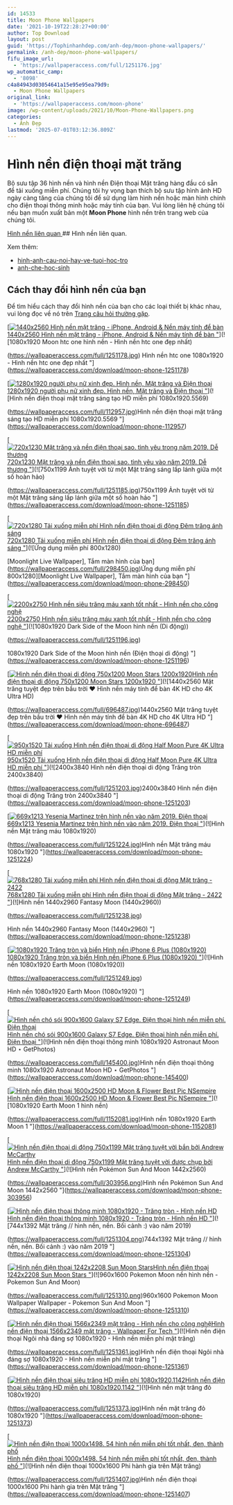 ```yaml
---
id: 14533
title: Moon Phone Wallpapers
date: '2021-10-19T22:28:27+00:00'
author: Top Download
layout: post
guid: 'https://Tophinhanhdep.com/anh-dep/moon-phone-wallpapers/'
permalink: /anh-dep/moon-phone-wallpapers/
fifu_image_url:
  - 'https://wallpaperaccess.com/full/1251176.jpg'
wp_automatic_camp:
  - '8098'
c4a84943d03054641a15e95e95ea79d9:
  - Moon Phone Wallpapers
original_link:
  - 'https://wallpaperaccess.com/moon-phone'
image: /wp-content/uploads/2021/10/Moon-Phone-Wallpapers.png
categories:
  - Ảnh Đẹp
lastmod: '2025-07-01T03:12:36.809Z'
---
```

# Hình nền điện thoại mặt trăng

Bộ sưu tập 36 hình nền và hình nền Điện thoại Mặt trăng hàng đầu có sẵn để tải xuống miễn phí. Chúng tôi hy vọng bạn thích bộ sưu tập hình ảnh HD ngày càng tăng của chúng tôi để sử dụng làm hình nền hoặc màn hình chính cho điện thoại thông minh hoặc máy tính của bạn. Vui lòng liên hệ chúng tôi nếu bạn muốn xuất bản một **Moon Phone** hình nền trên trang web của chúng tôi.

[Hình nền liên quan ](#related) ## Hình nền liên quan.

   
 Xem thêm:

   
- [hinh-anh-cau-noi-hay-ve-tuoi-hoc-tro](https://tophinhanhdep.com/nhung-cau-noi-hay/hinh-anh-cau-noi-hay-ve-tuoi-hoc-tro/)
- [anh-che-hoc-sinh](https://tophinhanhdep.com/anh-che/anh-che-hoc-sinh/)

## Cách thay đổi hình nền của bạn

Để tìm hiểu cách thay đổi hình nền của bạn cho các loại thiết bị khác nhau, vui lòng đọc về nó trên [Trang câu hỏi thường gặp](https://tophinhanhdep.com/faq/).

  
[[![1440x2560 Hình nền mặt trăng - iPhone, Android & Nền máy tính để bàn](https://wallpaperaccess.com/full/1251176.jpg)1440x2560 Hình nền mặt trăng - iPhone, Android &amp; Nền máy tính để bàn "](https://wallpaperaccess.com/download/moon-phone-1251176)](![1080x1920 Moon htc one hình nền - Hình nền htc one đẹp nhất)

(https://wallpaperaccess.com/full/1251178.jpg) Hình nền htc one 1080x1920 - Hình nền htc one đẹp nhất "](https://wallpaperaccess.com/download/moon-phone-1251178)

[[![1280x1920 người phụ nữ xinh đẹp.  Hình nền, Mặt trăng và Điện thoại](https://wallpaperaccess.com/full/11576.jpg)1280x1920 người phụ nữ xinh đẹp. Hình nền, Mặt trăng và Điện thoại "](https://wallpaperaccess.com/download/moon-phone-11576)](![Hình nền điện thoại mặt trăng sáng tạo HD miễn phí 1080x1920.5569)

(https://wallpaperaccess.com/full/112957.jpg)Hình nền điện thoại mặt trăng sáng tạo HD miễn phí 1080x1920.5569 "](https://wallpaperaccess.com/download/moon-phone-112957)

[[![720x1230 Mặt trăng và nền điện thoại sao.  tình yêu trong năm 2019. Dễ thương](https://wallpaperaccess.com/full/1251182.jpg)720x1230 Mặt trăng và nền điện thoại sao. tình yêu vào năm 2019. Dễ thương "](https://wallpaperaccess.com/download/moon-phone-1251182)](![750x1199 Ảnh tuyệt vời từ một Mặt trăng sáng lấp lánh giữa một số hoàn hảo)

(https://wallpaperaccess.com/full/1251185.jpg)750x1199 Ảnh tuyệt vời từ một Mặt trăng sáng lấp lánh giữa một số hoàn hảo "](https://wallpaperaccess.com/download/moon-phone-1251185)

[[![720x1280 Tải xuống miễn phí Hình nền điện thoại di động Đêm trăng ánh sáng](https://wallpaperaccess.com/full/1251188.jpg)720x1280 Tải xuống miễn phí Hình nền điện thoại di động Đêm trăng ánh sáng "](https://wallpaperaccess.com/download/moon-phone-1251188)](![Ứng dụng miễn phí 800x1280)

[Moonlight Live Wallpaper], Tắm màn hình của bạn](https://wallpaperaccess.com/full/298450.jpg)Ứng dụng miễn phí 800x1280\]\[Moonlight Live Wallpaper\], Tắm màn hình của bạn "](https://wallpaperaccess.com/download/moon-phone-298450)

[[![2200x2750 Hình nền siêu trăng máu xanh tốt nhất - Hình nền cho công nghệ](https://wallpaperaccess.com/full/1251190.jpg)2200x2750 Hình nền siêu trăng máu xanh tốt nhất - Hình nền cho công nghệ "](https://wallpaperaccess.com/download/moon-phone-1251190)](![1080x1920 Dark Side of the Moon hình nền (Di động))

(https://wallpaperaccess.com/full/1251196.jpg)

1080x1920 Dark Side of the Moon hình nền (Điện thoại di động) "](https://wallpaperaccess.com/download/moon-phone-1251196)

[[![Hình nền điện thoại di động 750x1200 Moon Stars 1200x1920](https://wallpaperaccess.com/full/1251198.png)Hình nền điện thoại di động 750x1200 Moon Stars 1200x1920 "](https://wallpaperaccess.com/download/moon-phone-1251198)](![1440x2560 Mặt trăng tuyệt đẹp trên bầu trời ❤ Hình nền máy tính để bàn 4K HD cho 4K Ultra HD)

(https://wallpaperaccess.com/full/696487.jpg)1440x2560 Mặt trăng tuyệt đẹp trên bầu trời ❤ Hình nền máy tính để bàn 4K HD cho 4K Ultra HD "](https://wallpaperaccess.com/download/moon-phone-696487)

[[![950x1520 Tải xuống Hình nền điện thoại di động Half Moon Pure 4K Ultra HD miễn phí](https://wallpaperaccess.com/full/1251201.jpg)950x1520 Tải xuống Hình nền điện thoại di động Half Moon Pure 4K Ultra HD miễn phí "](https://wallpaperaccess.com/download/moon-phone-1251201)](![2400x3840 Hình nền điện thoại di động Trăng tròn 2400x3840)

(https://wallpaperaccess.com/full/1251203.jpg)2400x3840 Hình nền điện thoại di động Trăng tròn 2400x3840 "](https://wallpaperaccess.com/download/moon-phone-1251203)

[[![669x1213 Yesenia Martinez trên hình nền vào năm 2019. Điện thoại](https://wallpaperaccess.com/full/1251223.jpg)669x1213 Yesenia Martinez trên hình nền vào năm 2019. Điện thoại "](https://wallpaperaccess.com/download/moon-phone-1251223)](![Hình nền Mặt trăng máu 1080x1920)

(https://wallpaperaccess.com/full/1251224.jpg)Hình nền Mặt trăng máu 1080x1920 "](https://wallpaperaccess.com/download/moon-phone-1251224)

[[![768x1280 Tải xuống miễn phí Hình nền điện thoại di động Mặt trăng - 2422](https://wallpaperaccess.com/full/1251230.jpg)768x1280 Tải xuống miễn phí Hình nền điện thoại di động Mặt trăng - 2422 "](https://wallpaperaccess.com/download/moon-phone-1251230)](![Hình nền 1440x2960 ​​Fantasy Moon (1440x2960))

(https://wallpaperaccess.com/full/1251238.jpg)

Hình nền 1440x2960 ​​Fantasy Moon (1440x2960) "](https://wallpaperaccess.com/download/moon-phone-1251238)

[[![1080x1920 Trăng tròn và biển Hình nền iPhone 6 Plus (1080x1920)](https://wallpaperaccess.com/full/193901.jpg)1080x1920 Trăng tròn và biển Hình nền iPhone 6 Plus (1080x1920) "](https://wallpaperaccess.com/download/moon-phone-193901)](![Hình nền 1080x1920 Earth Moon (1080x1920))

(https://wallpaperaccess.com/full/1251249.jpg)

Hình nền 1080x1920 Earth Moon (1080x1920) "](https://wallpaperaccess.com/download/moon-phone-1251249)

[[![Hình nền chó sói 900x1600 Galaxy S7 Edge.  Điện thoại hình nền miễn phí.  Điện thoại](https://wallpaperaccess.com/full/112948.jpg)Hình nền chó sói 900x1600 Galaxy S7 Edge. Điện thoại hình nền miễn phí. Điện thoại "](https://wallpaperaccess.com/download/moon-phone-112948)](![Hình nền điện thoại thông minh 1080x1920 Astronaut Moon HD ⋆ GetPhotos)

(https://wallpaperaccess.com/full/145400.jpg)Hình nền điện thoại thông minh 1080x1920 Astronaut Moon HD ⋆ GetPhotos "](https://wallpaperaccess.com/download/moon-phone-145400)

[[![Hình nền điện thoại 1600x2500 HD Moon & Flower Best Pic NSempire](https://wallpaperaccess.com/full/1251252.jpg)Hình nền điện thoại 1600x2500 HD Moon &amp; Flower Best Pic NSempire "](https://wallpaperaccess.com/download/moon-phone-1251252)](![1080x1920 Earth Moon 1 hình nền)

(https://wallpaperaccess.com/full/1152081.jpg)Hình nền 1080x1920 Earth Moon 1 "](https://wallpaperaccess.com/download/moon-phone-1152081)

[[![Hình nền điện thoại di động 750x1199 Mặt trăng tuyệt vời bắn bởi Andrew McCarthy](https://wallpaperaccess.com/full/1201936.png)Hình nền điện thoại di động 750x1199 Mặt trăng tuyệt vời được chụp bởi Andrew McCarthy "](https://wallpaperaccess.com/download/moon-phone-1201936)](![Hình nền Pokémon Sun And Moon 1442x2560)

(https://wallpaperaccess.com/full/303956.png)Hình nền Pokémon Sun And Moon 1442x2560 "](https://wallpaperaccess.com/download/moon-phone-303956)

[[![Hình nền điện thoại thông minh 1080x1920 - Trăng tròn - Hình nền HD](https://wallpaperaccess.com/full/1251293.jpg)Hình nền điện thoại thông minh 1080x1920 - Trăng tròn - Hình nền HD "](https://wallpaperaccess.com/download/moon-phone-1251293)](![744x1392 Mặt trăng // hình nền, nền.  Bối cảnh :) vào năm 2019)

(https://wallpaperaccess.com/full/1251304.png)744x1392 Mặt trăng // hình nền, nền. Bối cảnh :) vào năm 2019 "](https://wallpaperaccess.com/download/moon-phone-1251304)

[[![Hình nền điện thoại 1242x2208 Sun Moon Stars](https://wallpaperaccess.com/full/1134026.png)Hình nền điện thoại 1242x2208 Sun Moon Stars "](https://wallpaperaccess.com/download/moon-phone-1134026)](![960x1600 Pokemon Moon nền hình nền - Pokemon Sun And Moon)

(https://wallpaperaccess.com/full/1251310.png)960x1600 Pokemon Moon Wallpaper Wallpaper - Pokemon Sun And Moon "](https://wallpaperaccess.com/download/moon-phone-1251310)

[[![Hình nền điện thoại 1566x2349 mặt trăng - Hình nền cho công nghệ](https://wallpaperaccess.com/full/1251333.jpg)Hình nền điện thoại 1566x2349 mặt trăng - Wallpaper For Tech "](https://wallpaperaccess.com/download/moon-phone-1251333)](![Hình nền điện thoại Ngôi nhà đáng sợ 1080x1920 - Hình nền miễn phí mặt trăng)

(https://wallpaperaccess.com/full/1251361.jpg)Hình nền điện thoại Ngôi nhà đáng sợ 1080x1920 - Hình nền miễn phí mặt trăng "](https://wallpaperaccess.com/download/moon-phone-1251361)

[[![Hình nền điện thoại siêu trăng HD miễn phí 1080x1920.1142](https://wallpaperaccess.com/full/1251371.jpg)Hình nền điện thoại siêu trăng HD miễn phí 1080x1920.1142 "](https://wallpaperaccess.com/download/moon-phone-1251371)](![Hình nền mặt trăng đỏ 1080x1920)

(https://wallpaperaccess.com/full/1251373.jpg)Hình nền mặt trăng đỏ 1080x1920 "](https://wallpaperaccess.com/download/moon-phone-1251373)

[[![Hình nền điện thoại 1000x1498.  54 hình nền miễn phí tốt nhất, đen, thành phố](https://wallpaperaccess.com/full/1251403.jpg)Hình nền điện thoại 1000x1498. 54 hình nền miễn phí tốt nhất, đen, thành phố "](https://wallpaperaccess.com/download/moon-phone-1251403)](![Hình nền điện thoại 1000x1600 Phi hành gia trên Mặt trăng)

(https://wallpaperaccess.com/full/1251407.jpg)Hình nền điện thoại 1000x1600 Phi hành gia trên Mặt trăng "](https://wallpaperaccess.com/download/moon-phone-1251407)
